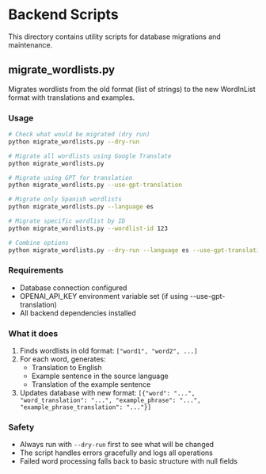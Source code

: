 # Backend Scripts

This directory contains utility scripts for database migrations and maintenance.

## migrate_wordlists.py

Migrates wordlists from the old format (list of strings) to the new WordInList format with translations and examples.

### Usage

```bash
# Check what would be migrated (dry run)
python migrate_wordlists.py --dry-run

# Migrate all wordlists using Google Translate
python migrate_wordlists.py

# Migrate using GPT for translation
python migrate_wordlists.py --use-gpt-translation

# Migrate only Spanish wordlists
python migrate_wordlists.py --language es

# Migrate specific wordlist by ID
python migrate_wordlists.py --wordlist-id 123

# Combine options
python migrate_wordlists.py --dry-run --language es --use-gpt-translation
```

### Requirements

- Database connection configured
- OPENAI_API_KEY environment variable set (if using --use-gpt-translation)
- All backend dependencies installed

### What it does

1. Finds wordlists in old format: `["word1", "word2", ...]`
2. For each word, generates:
   - Translation to English
   - Example sentence in the source language
   - Translation of the example sentence
3. Updates database with new format: `[{"word": "...", "word_translation": "...", "example_phrase": "...", "example_phrase_translation": "..."}]`

### Safety

- Always run with `--dry-run` first to see what will be changed
- The script handles errors gracefully and logs all operations
- Failed word processing falls back to basic structure with null fields